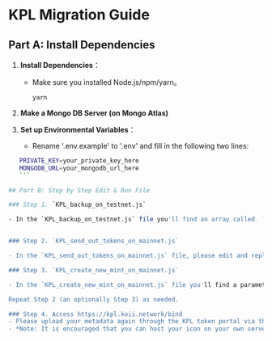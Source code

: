 # KPL Migration Guide

## Part A: Install Dependencies
1. **Install Dependencies**：
   - Make sure you installed Node.js/npm/yarn。
     ```bash
     yarn
     ```

2. **Make a Mongo DB Server (on Mongo Atlas)**

3. **Set up Environmental Variables**：
   - Rename '.env.example' to '.env' and fill in the following two lines:
  ```bash
     PRIVATE_KEY=your_private_key_here
     MONGODB_URL=your_mongodb_url_here
     ```

## Part B: Step by Step Edit & Run File

### Step 1. `KPL_backup_on_testnet.js`

- In the `KPL_backup_on_testnet.js` file you'll find an array called  `KPLTokensAddress`. Within line 12 and line 16, please edit and replace all the KPL token addresses with the ones you own to back them up before proceeding.


### Step 2. `KPL_send_out_tokens_on_mainnet.js`

- In the `KPL_send_out_tokens_on_mainnet.js` file, please edit and replaces both line 13 and line 14 (the old and new token address) - repeat if you have multiple addresses.

### Step 3. `KPL_create_new_mint_on_mainnet.js`

- In the `KPL_create_new_mint_on_mainnet.js` file you'll find a parameter with the address  `"http://localhost:8899"`. **When you're done testing**, within line 10 and line 12, please edit and replace the local host address with the following mainnet url: `https://mainnet.koii.network`.

  Repeat Step 2 (an optionally Step 3) as needed.

### Step 4. Access https://kpl.koii.network/bind
- Please upload your metadata again through the KPL token portal via the "Bind Metadata" tool.
- *Note: It is encouraged that you can host your icon on your own server.*
